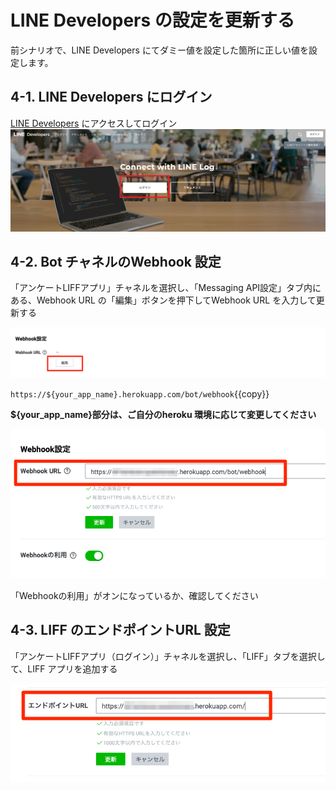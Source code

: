 # LINE Developers の設定を更新する

前シナリオで、LINE Developers にてダミー値を設定した箇所に正しい値を設定します。

## 4-1. LINE Developers にログイン

[LINE Developers](https://developers.line.biz/ja/) にアクセスしてログイン
![LINE Developers](https://raw.githubusercontent.com/sumihiro3/katacoda-scenarios/master/LineBotBasicCourse/LineBotBasicScenario/images/LINEDevelopers.png)

## 4-2. Bot チャネルのWebhook 設定

「アンケートLIFFアプリ」チャネルを選択し、「Messaging API設定」タブ内にある、Webhook URL の「編集」ボタンを押下してWebhook URL を入力して更新する

![Webhook](https://raw.githubusercontent.com/sumihiro3/katacoda-scenarios/master/LineBotBasicCourse/LineBotBasicScenario/images/WebhookSetting_01.png)

`https://${your_app_name}.herokuapp.com/bot/webhook`{{copy}}

**${your_app_name}部分は、ご自分のheroku 環境に応じて変更してください**

![Webhook URL](https://raw.githubusercontent.com/sumihiro3/katacoda-scenarios/master/LiffKintoneQuestionaryCourse/SetupBotAndLiff/images/UpdateWebhookURL.png)

「Webhookの利用」がオンになっているか、確認してください


## 4-3. LIFF のエンドポイントURL 設定

「アンケートLIFFアプリ（ログイン）」チャネルを選択し、「LIFF」タブを選択して、LIFF アプリを追加する

![LIFF アプリを追加](https://raw.githubusercontent.com/sumihiro3/katacoda-scenarios/master/LiffKintoneQuestionaryCourse/SetupBotAndLiff/images/UpdateLiffEndpointURL02.png)

